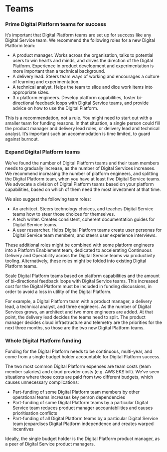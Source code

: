 # Teams

### Prime Digital Platform teams for success

It’s important that Digital Platform teams are set up for success like any Digital Service team. We recommend the following roles for a new Digital Platform team:

* A product manager. Works across the organisation, talks to potential users to win hearts and minds, and drives the direction of the Digital Platform. Experience in product development and experimentation is more important than a technical background.
* A delivery lead. Steers team ways of working and encourages a culture of learning and experimentation.
* A technical analyst. Helps the team to slice and dice work items into appropriate sizes.
* 3 x platform engineers. Develop platform capabilities, foster bi-directional feedback loops with Digital Service teams, and provide advice on how to use the Digital Platform.

This is a recommendation, not a rule. You might need to start out with a smaller team for funding reasons. In that situation, a single person could fill the product manager and delivery lead roles, or delivery lead and technical analyst. It’s important such an accommodation is time limited, to guard against burnout.

### Expand Digital Platform teams

We’ve found the number of Digital Platform teams and their team members needs to gradually increase, as the number of Digital Services increases. We recommend increasing the number of platform engineers, and splitting the Digital Platform team, when you have at least five Digital Service teams. We advocate a division of Digital Platform teams based on your platform capabilities, based on which of them need the most investment at that time. 

We also suggest the following team roles:

* An architect. Steers technology choices, and teaches Digital Service teams how to steer those choices for themselves.
* A tech writer. Creates consistent, coherent documentation guides for Digital Service teams. 
* A user researcher. Helps Digital Platform teams create user personas for Digital Service team members, and steers user experience interviews.

These additional roles might be combined with some platform engineers into a Platform Enablement team, dedicated to accelerating Continuous Delivery and Operability across the Digital Service teams via productivity tooling. Alternatively, these roles might be folded into existing Digital Platform teams.

Scale Digital Platform teams based on platform capabilities and the amount of bi-directional feedback loops with Digital Service teams. This increased cost for the Digital Platform must be included in funding discussions, in order to avoid a loss in utility of the Digital Platform.

For example, a Digital Platform team with a product manager, a delivery lead, a technical analyst, and three engineers. As the number of Digital Services grows, an architect and two more engineers are added. At that point, the delivery lead decides the teams need to split. The product manager decides cloud infrastructure and telemetry are the priorities for the next three months, so those are the two new Digital Platform teams.

### Whole Digital Platform funding

Funding for the Digital Platform needs to be continuous, multi-year, and come from a single budget holder accountable for Digital Platform success. 

The two most common Digital Platform expenses are team costs \(team member salaries\) and cloud provider costs \(e.g. AWS EKS bill\). We’ve seen situations where those costs are paid from two different budgets, which causes unnecessary complications:

* Part-funding of some Digital Platform team members by other operational teams increases key person dependencies
* Part-funding of some Digital Platform teams by a particular Digital Service team reduces product manager accountabilities and causes prioritisation conflicts
* Part-funding of all Digital Platform teams by a particular Digital Service team jeopardises Digital Platform independence and creates warped incentives 

Ideally, the single budget holder is the Digital Platform product manager, as a peer of Digital Service product managers.

